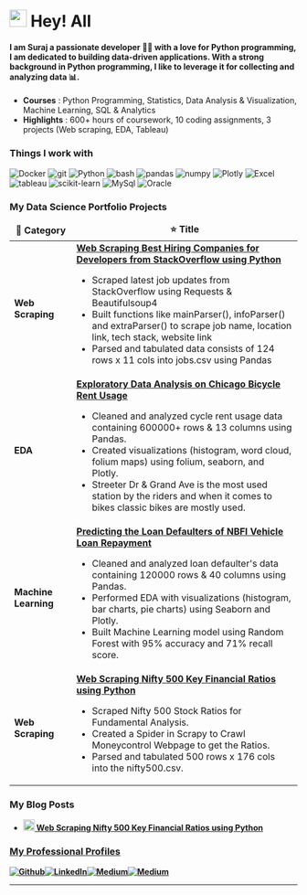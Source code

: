 <h1><img src="https://i.imgur.com/04Yxzpb.gif" width="30"/> Hey! All </h1>

#### I am Suraj a passionate developer 👨‍💻 with a love for Python programming, I am dedicated to building data-driven applications. With a strong background in Python programming, I like to leverage it for collecting and analyzing data 📊.

- **Courses** : Python Programming, Statistics, Data Analysis & Visualization, Machine Learning, SQL & Analytics
- **Highlights** : 600+ hours of coursework, 10 coding assignments, 3 projects (Web scraping, EDA, Tableau)
  


<h3>Things I work with</h3>
<p>
  <img alt="Docker" src="https://img.shields.io/badge/-Docker-46a2f1?style=flat-square&logo=docker&logoColor=white" />
  <img alt="git" src="https://img.shields.io/badge/-Git-F05032?style=flat-square&logo=git&logoColor=white" />
  <img alt="Python" src="https://img.shields.io/badge/-Python-ea2845?style=flat-square&logo=python&logoColor=white" />
  <img alt="bash" src="https://img.shields.io/badge/-Bash-DD0031?style=flat-square&logo=GNU&logoColor=white" />
  <img alt="pandas" src="https://img.shields.io/badge/-Pandas-CB3837?style=flat-square&logo=pandas&logoColor=white" />
  <img alt="numpy" src="https://img.shields.io/badge/-Numpy-E34F26?style=flat-square&logo=numpy&logoColor=white" />
  <img alt="Plotly" src="https://img.shields.io/badge/-Plotly-FB542B?style=flat-square&logo=plotly&logoColor=white" />
  <img alt="Excel" src="https://img.shields.io/badge/-Excel-EC4A3F?style=flat-square&logo=microsoft&logoColor=white" />
  <img alt="tableau" src="https://img.shields.io/badge/-Tableau-F9A03C?style=flat-square&logo=Tableau&logoColor=white" />
  <img alt="scikit-learn" src="https://img.shields.io/badge/-ScikitLearn-F7B93E?style=flat-square&logo=scikit-learn&logoColor=white" />
  <img alt="MySql" src="https://img.shields.io/badge/-MySql-13aa52?style=flat-square&logo=mysql&logoColor=white" />
  <img alt="Oracle" src="https://img.shields.io/badge/-Oracle-43853d?style=flat-square&logo=Oracle&logoColor=white" />
</p>
<h3>My Data Science Portfolio Projects</h3>
<table>
  <thead align="center">
    <tr border: none;>
      <td><b>🎁 Category</b></td>
      <td><b>⭐ Title</b></td>
    </tr>
  </thead>
  <tbody>
    <tr>
      <td><a><b>Web Scraping</b></a></td>
      <td><a href="https://github.com/Suraj01Dev/Data-Science-Projects/tree/main/Web%20Scraping%20Projects/Scraping%20StackOverflow%20Jobs"><b>Web Scraping Best Hiring Companies for Developers from StackOverflow using Python</b></a>
        <ul>
        <li>Scraped latest job updates from StackOverflow using Requests & Beautifulsoup4</li>
        <li>Built functions like mainParser(), infoParser() and extraParser() to scrape job name, location link, tech stack, website link</li>
        <li>Parsed and tabulated data consists of 124 rows x 11 cols into jobs.csv using Pandas</li></ul>
      </td>
    </tr>
    <tr>
      <td><a><b>EDA</b></a></td>
      <td><a href="https://github.com/Suraj01Dev/Data-Science-Projects/tree/main/EDA%20Projects/EDA%20on%20Chicago%20Bicycle%20Rent%20Usage"><b>Exploratory Data Analysis on Chicago Bicycle Rent Usage</b></a>
        <ul>
        <li>Cleaned and analyzed cycle rent usage data containing 600000+ rows & 13 columns using Pandas.</li>
        <li>Created visualizations (histogram, word cloud, folium maps) using folium, seaborn, and Plotly.</li>
        <li>Streeter Dr & Grand Ave is the most used station by the riders and when it comes to bikes classic bikes are mostly used.</li></ul>
      </td>
    </tr>
    <tr>
      <td><a><b>Machine Learning</b></a></td>
      <td><a href=""><b>Predicting the Loan Defaulters of NBFI Vehicle Loan Repayment</b></a>
      <ul>
        <li>Cleaned and analyzed loan defaulter's data containing 120000 rows & 40 columns using Pandas.</li>
        <li>Performed EDA with visualizations (histogram, bar charts, pie charts) using Seaborn and Plotly.</li>
        <li>Built Machine Learning model using Random Forest with 95% accuracy and 71% recall score.</li></ul>
      </td>
    </tr>
    <tr>
      <td><a><b>Web Scraping</b></a></td>
      <td><a href="https://github.com/Suraj01Dev/Data-Science-Projects/tree/main/Web%20Scraping%20Projects/Scraping%20Nifty500%20Stocks"><b>Web Scraping Nifty 500 Key Financial Ratios using Python</b></a>
        <ul>
        <li>Scraped Nifty 500 Stock Ratios for Fundamental Analysis.</li>
        <li>Created a Spider in Scrapy to Crawl Moneycontrol Webpage to get the Ratios.</li>
        <li>Parsed and tabulated 500 rows x 176 cols into the nifty500.csv.</li></ul>
      </td>
    </tr>
  </tbody>
</table>
<h3>My Blog Posts</h3>
<ul>
  <li><a href="https://medium.com/@suraj2001dev/web-scraping-nifty-500-key-financial-ratios-using-python-6db7455e2fa8"><b><img src="https://i.imgur.com/xbBQokT.jpg" width="20" alt="new" /> Web Scraping Nifty 500 Key Financial Ratios using Python</i></li>

</ul>


        
<h3>My Professional Profiles</h3>
<p><a href="https://github.com/Suraj01Dev" target="_blank"><img alt="Github" src="https://img.shields.io/badge/GitHub-%2312100E.svg?&style=for-the-badge&logo=Github&logoColor=white" /><a href="https://www.linkedin.com/in/suraj-d-0330b6134/" target="_blank"><img alt="LinkedIn" src="https://img.shields.io/badge/linkedin-%230077B5.svg?&style=for-the-badge&logo=linkedin&logoColor=white" /></a><a href="https://medium.com/@suraj2001dev" target="_blank"><img alt="Medium" src="https://img.shields.io/badge/medium-%2312100E.svg?&style=for-the-badge&logo=medium&logoColor=white" /></a><a href="https://jovian.com/suraj2001dev" target="_blank"><img alt="Medium" src="https://img.shields.io/badge/jovian-%2312100E.svg?&style=for-the-badge&logo=jovian.com&logoColor=white" /></a>
</p>

-----------
